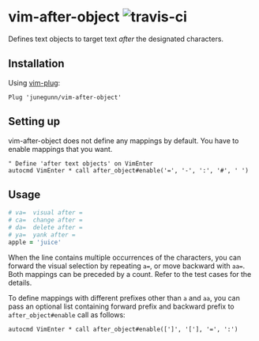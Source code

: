 vim-after-object ![travis-ci](https://travis-ci.org/junegunn/vim-after-object.svg?branch=master)
================

Defines text objects to target text *after* the designated characters.

Installation
------------

Using [vim-plug](https://github.com/junegunn/vim-plug):

```vim
Plug 'junegunn/vim-after-object'
```

Setting up
----------

vim-after-object does not define any mappings by default.
You have to enable mappings that you want.

```vim
" Define 'after text objects' on VimEnter
autocmd VimEnter * call after_object#enable('=', '-', ':', '#', ' ')
```

Usage
-----

```ruby
# va=  visual after =
# ca=  change after =
# da=  delete after =
# ya=  yank after =
apple = 'juice'
```

When the line contains multiple occurrences of the characters, you can forward
the visual selection by repeating `a=`, or move backward with `aa=`. Both
mappings can be preceded by a count. Refer to the test cases for the details.

To define mappings with different prefixes other than `a` and `aa`, you can
pass an optional list containing forward prefix and backward prefix to
`after_object#enable` call as follows:

```vim
autocmd VimEnter * call after_object#enable([']', '['], '=', ':')
```

